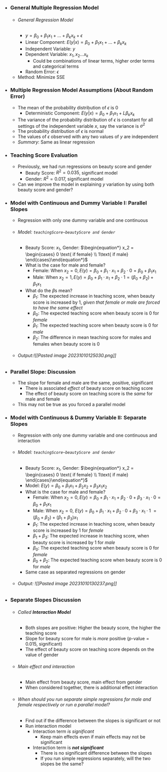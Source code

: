 - ### General Multiple Regression Model
	- ###### General Regression Model
		- $y=\beta_0 + \beta_1x_1 + \dots + \beta_kx_k + \epsilon$
		- Linear Component: $E(y|x)=\beta_0 + \beta_1x_1 + \dots + \beta_kx_k$
		- Independent Variable: $y$
		- Dependent Variable: $x_1, x_2 \dots x_k$
			- Could be combinations of linear terms, higher order terms and categorical terms
		- Random Error: $\epsilon$
	- Method: Minimize SSE

- ### Multiple Regression Model Assumptions (About Random Error)
	- The mean of the probability distribution of $\epsilon$ is $0$
		- Deterministic Component: $E(y|x)=\beta_0+\beta_1x_1+L\beta_kx_k$
	- The variance of the probability distribution of $\epsilon$ is constant for all settings of the independent variable $x$, say the variance is $\sigma^2$
	- The probability distribution of $\epsilon$ is normal
	- The values of $\epsilon$ observed with any two values of $y$ are independent
	- *Summary*: Same as linear regression

- ### Teaching Score Evaluation
	- Previously, we had run regressions on beauty score and gender
		- Beauty Score: $R^2=0.035$, significant model
		- Gender: $R^2=0.017$, significant model
	- Can we improve the model in explaining $y$ variation by using both beauty score and gender?

- ### Model with Continuous and Dummy Variable I: Parallel Slopes
	- Regression with only one dummy variable and one continuous 
	- ###### Model: `teachingScore~beautyScore and Gender`
		- Beauty Score: $x_1$, Gender: $\begin{equation*} x_2 = \begin{cases} 0 \text{ if female} \\ 1\text{ if male} \end{cases}\end{equation*}$
		- What is the case for male and female?
			- Female: When $x_2 = 0, E(y)=\beta_0+\beta_1\cdot x_1+\beta_2\cdot0=\beta_0+\beta_1x_1$
			- Male: When $x_2 = 1, E(y)=\beta_0+\beta_1\cdot x_1+\beta_2\cdot1=(\beta_0+\beta_2)+\beta_1x_1$
		- What do the $\beta$s mean?
			- $\beta_1$: The expected increase in teaching score, when beauty score is increased by 1, *given that female or male are forced to have the same effect*
			- $\beta_0$: The expected teaching score when beauty score is $0$ for *female*
			- $\beta_1$: The expected teaching score when beauty score is $0$ for *male*
			- $\beta_2$: The difference in mean teaching score for males and females when beauty score is $0$
	- ###### Output:![[Pasted image 20231010125030.png]]

- ### Parallel Slope: Discussion
	- The slope for female and male are the same, positive, significant
		- There is associated *effect* of beauty score on teaching score
		- The effect of beauty score on teaching score is the *same* for male and female
	- This may not be true as you forced a parallel model

- ### Model with Continuous & Dummy Variable II: Separate Slopes
	- Regression with only one dummy variable and one continuous and interaction
	- ###### Model: `teachingScore~beautyScore and Gender`
		- Beauty Score: $x_1$, Gender: $\begin{equation*} x_2 = \begin{cases} 0 \text{ if female} \\ 1\text{ if male} \end{cases}\end{equation*}$
		- Model: $E(y)=\beta_0+\beta_1x_1+\beta_2x_2 + \beta_3x_1x_2$
		- What is the case for male and female?
			- Female: When $x_2 = 0, E(y)=\beta_0+\beta_1\cdot x_1+\beta_2\cdot0+\beta_3\cdot x_1\cdot 0=\beta_0+\beta_1x_1$
			- Male: When $x_2 = 0$, $E(y)=\beta_0+\beta_1\cdot x_1+\beta_2\cdot0+\beta_3\cdot x_1\cdot 1$ 
			  $=(\beta_0+\beta_2)+(\beta_1 + \beta_3)x_1$
			- $\beta_1$: The expected increase in teaching score, when beauty score is increased by 1 for *female*
			- $\beta_1 +\beta_3$: The expected increase in teaching score, when beauty score is increased by 1 for *male*
			- $\beta_0$: The expected teaching score when beauty score is $0$ for *female*
			- $\beta_0 + \beta_2$: The expected teaching score when beauty score is $0$ for *male*
		- Same case as separated regressions on gender 
	- ###### Output: ![[Pasted image 20231010130237.png]]

- ### Separate Slopes Discussion
	- ###### Called **Interaction Model**
		- Both slopes are positive: Higher the beauty score, the higher the teaching score
		- Slope for beauty score for male is *more* positive $(p$-value$=0.015$, significant$)$ 
		- The effect of beauty score on teaching score depends on the value of gender
	- ###### Main effect and interaction
		- Main effect from beauty score, main effect from gender
		- When considered together, there is additional effect interaction
	- ###### When should you run separate simple regressions for male and female respectively or run a parallel model?
		- Find out if the difference between the slopes is significant or not
		- Run interaction model
			- Interaction term *is significant*
				- Keep main effects even if main effects may not be significant
			- Interaction term is ***not significant***
				- There is no significant difference between the slopes
				- If you run simple regressions separately, will the two slopes be the same?